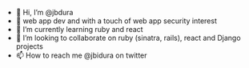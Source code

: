 - 👋 Hi, I’m @jbdura
- 👀 web app dev and with a touch of web app security interest
- 🌱 I’m currently learning ruby and react
- 💞️ I’m looking to collaborate on ruby (sinatra, rails), react and Django projects
- 📫 How to reach me @jbidura on twitter

<!---
jbdura/jbdura is a ✨ special ✨ repository because its `README.md` (this file) appears on your GitHub profile.
You can click the Preview link to take a look at your changes.
--->
